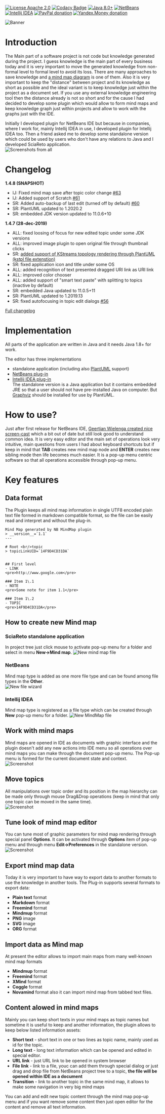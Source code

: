 [![License Apache 2.0](https://img.shields.io/badge/license-Apache%20License%202.0-green.svg)](http://www.apache.org/licenses/LICENSE-2.0)
[![Codacy Badge](https://api.codacy.com/project/badge/grade/6cec4cb9ac42419aa003a27597c3c357)](https://www.codacy.com/app/rrg4400/netbeans-mmd-plugin)
[![Java 8.0+](https://img.shields.io/badge/java-8.0%2b-green.svg)](http://www.oracle.com/technetwork/java/javase/downloads/index.html)
[![NetBeans](https://img.shields.io/badge/netbeans-8.0%2b-green.svg)](http://plugins.netbeans.org/plugin/60188/nb-mindmap-editor)
[![Intellij IDEA](https://img.shields.io/badge/idea-14.0.5%2b-green.svg)](https://plugins.jetbrains.com/plugin/8045)
[![PayPal donation](https://img.shields.io/badge/donation-PayPal-red.svg)](https://www.paypal.com/cgi-bin/webscr?cmd=_s-xclick&hosted_button_id=AHWJHJFBAWGL2)
[![Yandex.Money donation](https://img.shields.io/badge/donation-Я.деньги-yellow.svg)](http://yasobe.ru/na/iamoss)

![Banner](https://raw.githubusercontent.com/raydac/netbeans-mmd-plugin/master/misc/banner.png)  

# Introduction
The Main part of a software project is not code but knowledge generated during the project. I guess knowledge is the main part of every business today and it is very important to move the generated knowledge from non-formal level to formal level to avoid its loss. There are many approaches to save knowledge and [a mind map diagram](https://en.wikipedia.org/wiki/Mind_map) is one of them. Also it is very important to keep the "distance" between project and its knowledge as short as possible and the ideal variant is to keep knowledge just within the project as a document set. If you use any external knowledge engineering tool then the distance already is not so short and for the cause I had decided to develop some plugin which would allow to form mind maps and keep knowledge graph just within projects and allow to work with the graphs just with the IDE.   

Initially I developed plugin for NetBeans IDE but because in companies, where I work for, mainly Intellij IDEA in use, I developed plugin for Intellij IDEA too. Then a friend asked me to develop some standalone version which could be used by users who don't have any relations to Java and I developed SciaReto application.   
![Screenshots from all](./assets/screenshots_all.png)

# Changelog
__1.4.8 (SNAPSHOT)__
- IJ: Fixed mind map save after topic color change [#63](https://github.com/raydac/netbeans-mmd-plugin/issues/63)
- IJ: Added support of Scratch [#61](https://github.com/raydac/netbeans-mmd-plugin/issues/61)
- SR: Added auto-backup of last edit (turned off by default) [#60](https://github.com/raydac/netbeans-mmd-plugin/issues/60)
- SR: PlantUML updated to 1.2020.2
- SR: embedded JDK version updated to 11.0.6+10

__1.4.7 (28-dec-2019)__
- ALL: fixed loosing of focus for new edited topic under some JDK versions
- ALL: improved image plugin to open original file through thumbnail clicks
- SR:  [added support of KStreams topology rendering through PlantUML (kstpl file extenstion)](https://twitter.com/IgorMaznitsa/status/1203732675971948545)
- SR:  fixed application icon and title under some OS
- ALL: added recognition of text presented dragged URI link as URI link
- ALL: improved color chooser
- ALL: added support of "smart text paste" with splitting to topics (inactive by default)
- SR:  embedded Java updated to 11.0.5+11
- SR:  PlantUML updated to 1.2019.13
- SR:  fixed autofocusing in topic edit dialogs [#56](https://github.com/raydac/netbeans-mmd-plugin/issues/56)

[Full changelog](https://github.com/raydac/netbeans-mmd-plugin/blob/master/changelog.txt)   

# Implementation

All parts of the application are written in Java and it needs Java 1.8+ for work.   

The editor has three implementations
- standalone application (including also [PlantUML](http://plantuml.com/) support)
- [NetBeans plug-in](http://plugins.netbeans.org/plugin/60188/nb-mindmap-editor)
- [Intellij IDEA plug-in](https://plugins.jetbrains.com/plugin/8045-idea-mind-map)   
The standalone version is a Java application but it contains embedded JRE so that a user should not have pre-installed Java on computer. But [Graphviz](https://www.graphviz.org/download/) should be installed for use by PlantUML.

# How to use?

Just after first release for NetBeans IDE, [Geertjan Wielenga created nice screen-cast](https://www.youtube.com/watch?v=7TUU25dsOfM) which a bit out of date but still look good to understand common idea. It is very easy editor and the main set of operations look very intuitive, main questions from users I had about keyboard shortcuts but if keep in mind that __TAB__ creates new mind map node and __ENTER__ creates new sibling mode then life becomes much easier. It is a pop-up menu centric software so that all operations accessible through pop-up menu.

# Key features
## Data format
The Plugin keeps all mind map information in single UTF8 encoded plain text file formed in markdown compatible format, so the file can be easily read and interpret and without the plug-in.  

```
Mind Map generated by NB MindMap plugin   
> __version__=`1.1`
---

# Root <br/>topic
> topicLinkUID=`14F9D4CD31DA`


## First level
- LINK
<pre>http://www.google.com</pre>

### Item 1\.1
- NOTE
<pre>Some note for item 1.1</pre>

### Item 1\.2
- TOPIC
<pre>14F9D4CD31DA</pre>
```

## How to create new Mind map
### SciaReto standalone application
In project tree just click mouse to activate pop-up menu for a folder and select in menu __New->Mind map__.
![New mind map file](https://raw.githubusercontent.com/raydac/netbeans-mmd-plugin/master/assets/newfiledialog_sciareto.png)  

### NetBeans
Mind map type is added as one more file type and can be found among file types in the __Other__.   
![New file wizard](https://raw.githubusercontent.com/raydac/netbeans-mmd-plugin/master/assets/newfiledialog.png)  

### Intellij IDEA
Mind map type is registered as a file type which can be created through __New__ pop-up menu for a folder.
![New MindMap file](https://raw.githubusercontent.com/raydac/netbeans-mmd-plugin/master/assets/newfiledialog_idea.png)  

## Work with mind maps
Mind maps are opened in IDE as documents with graphic interface and the plugin doesn't add any new actions into IDE menu so all operations over mind maps you can make through the document pop-up menu. The Pop-up menu is formed for the current document state and context.  
![Screenshot](https://raw.githubusercontent.com/raydac/netbeans-mmd-plugin/master/assets/popup.png)  

## Move topics
All manipulations over topic order and its position in the map hierarchy can be made only through mouse Drag&Drop operations (keep in mind that only one topic can be moved in the same time).  
![Screenshot](https://raw.githubusercontent.com/raydac/netbeans-mmd-plugin/master/assets/dragdroptopic.png)  

## Tune look of mind map editor
You can tune most of graphic parameters for mind map rendering through special panel __Options__. It can be activated through __Options__ item of pop-up menu and through menu __Edit->Preferences__ in the standalone version.  
![Screenshot](https://raw.githubusercontent.com/raydac/netbeans-mmd-plugin/master/assets/optionspanel.png)  

## Export mind map data
Today it is very important to have way to export data to another formats to use the knowledge in another tools. The Plug-in supports several formats to export data:  

- __Plain text__ format
- __Markdown__ format
- __Freemind__ format
- __Mindmup__ format
- __PNG__ image
- __SVG__ image
- __ORG__ format

## Import data as Mind map
At present the editor allows to import main maps from many well-known mind map formats
- __Mindmup__ format
- __Freemind__ format
- __XMind__ format
- __Coggle__ format
- __Novamind__ format
also it can import mind map from tabbed text files.

## Content alowed in mind maps
Mainly you can keep short texts in your mind maps as topic names but sometime it is useful to keep and another information, the plugin allows to keep below listed information assets:

-  __Short text__ - short text in one or two lines as topic name, mainly used as id for the topic.
-  __Long text__ - long text information which can be opened and edited in special editor.
-  __URL link__ - just URL link to be opened in system browser
-  __File link__ - link to a file, youc can add them through special dialog or just drag and drop file from NetBeans project tree to a topic, **the file will be opened within IDE as a document**
-  __Transition__ - link to another topic in the same mind map, it allows to make some navigation in very big mind maps

You can add and edit new topic content through the mind map pop-up menu and if you want remove some content then just open editor for the content and remove all text information.
